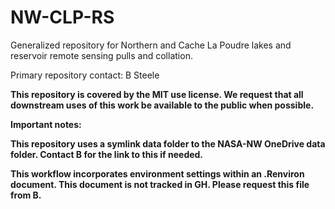 # NW-CLP-RS

Generalized repository for Northern and Cache La Poudre lakes and reservoir 
remote sensing pulls and collation.

Primary repository contact: B Steele <b dot steele at colostate dot edu>

This repository is covered by the MIT use license. We request that all 
downstream uses of this work be available to the public when possible.


Important notes: 

This repository uses a symlink data folder to the NASA-NW OneDrive data folder. 
Contact B for the link to this if needed. 

This workflow incorporates environment settings within an .Renviron document. This 
document is not tracked in GH. Please request this file from B. 


